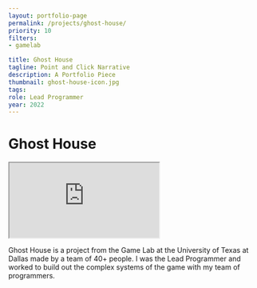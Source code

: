 ```yaml
---
layout: portfolio-page
permalink: /projects/ghost-house/
priority: 10
filters:
- gamelab

title: Ghost House
tagline: Point and Click Narrative
description: A Portfolio Piece
thumbnail: ghost-house-icon.jpg
tags: 
role: Lead Programmer
year: 2022
---
```


# Ghost House

<iframe class="full aspect16-9" src="https://www.youtube.com/embed/e5zjS_L5rpE?autoplay=1&mute=1&loop=1&list=PLRNKKzTiLuHQRX_pm5diVAn5m-Hw_coLF" allowfullscreen></iframe>

Ghost House is a project from the Game Lab at the University of Texas at Dallas made by a team of 40+ people. I was the Lead Programmer and worked to build out the complex systems of the game with my team of programmers.
